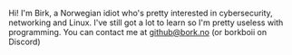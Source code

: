 Hi! I'm Birk, a Norwegian idiot who's pretty interested in cybersecurity, networking and Linux.
I've still got a lot to learn so I'm pretty useless with programming.
You can contact me at github@bork.no (or borkboii on Discord)



<!---
BorkNO/BorkNO is a ✨ special ✨ repository because its `README.md` (this file) appears on your GitHub profile.
You can click the Preview link to take a look at your changes.
--->
